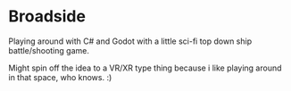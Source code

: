 # Broadside

Playing around with C# and Godot with a little sci-fi top down ship battle/shooting game.

Might spin off the idea to a VR/XR type thing because i like playing around in that space, who knows. :)
